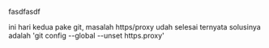 fasdfasdf

ini hari kedua pake git, masalah https/proxy udah selesai
ternyata solusinya adalah 'git config --global --unset https.proxy'